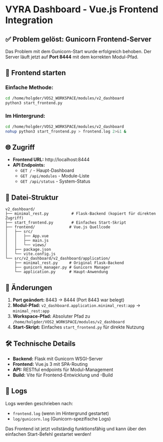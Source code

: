 # VYRA Dashboard - Vue.js Frontend Integration

## ✅ Problem gelöst: Gunicorn Frontend-Server

Das Problem mit dem Gunicorn-Start wurde erfolgreich behoben. Der Server läuft jetzt auf **Port 8444** mit dem korrekten Modul-Pfad.

## 🚀 Frontend starten

### Einfache Methode:
```bash
cd /home/holgder/VOS2_WORKSPACE/modules/v2_dashboard
python3 start_frontend.py
```

### Im Hintergrund:
```bash
cd /home/holgder/VOS2_WORKSPACE/modules/v2_dashboard
nohup python3 start_frontend.py > frontend.log 2>&1 &
```

## 🌐 Zugriff

- **Frontend URL:** http://localhost:8444
- **API Endpoints:**
  - `GET /` - Haupt-Dashboard
  - `GET /api/modules` - Module-Liste
  - `GET /api/status` - System-Status

## 📁 Datei-Struktur

```
v2_dashboard/
├── minimal_rest.py          # Flask-Backend (kopiert für direkten Zugriff)
├── start_frontend.py        # Einfaches Start-Skript
├── frontend/               # Vue.js Quellcode
│   ├── src/
│   │   ├── App.vue
│   │   ├── main.js
│   │   └── views/
│   ├── package.json
│   └── vite.config.js
└── src/v2_dashboard/v2_dashboard/application/
    ├── minimal_rest.py     # Original Flask-Backend
    ├── gunicorn_manager.py # Gunicorn Manager
    └── application.py      # Haupt-Anwendung
```

## 🔧 Änderungen

1. **Port geändert:** 8443 → 8444 (Port 8443 war belegt)
2. **Modul-Pfad:** `v2_dashboard.application.minimal_rest:app` → `minimal_rest:app`
3. **Workspace-Pfad:** Absoluter Pfad zu `/home/holgder/VOS2_WORKSPACE/modules/v2_dashboard`
4. **Start-Skript:** Einfaches `start_frontend.py` für direkte Nutzung

## 🛠️ Technische Details

- **Backend:** Flask mit Gunicorn WSGI-Server
- **Frontend:** Vue.js 3 mit SPA-Routing
- **API:** RESTful endpoints für Modul-Management
- **Build:** Vite für Frontend-Entwicklung und -Build

## 📝 Logs

Logs werden geschrieben nach:
- `frontend.log` (wenn im Hintergrund gestartet)
- `log/gunicorn.log` (Gunicorn-spezifische Logs)

Das Frontend ist jetzt vollständig funktionsfähig und kann über den einfachen Start-Befehl gestartet werden!
